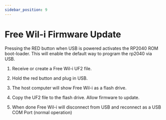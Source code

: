 ```yaml
---
sidebar_position: 9
---
```


# Free Wil-i Firmware Update

Pressing the RED button when  USB is powered activates the RP2040 ROM boot-loader.  This will enable the default way to program the rp2040 via USB.

1) Receive or create a Free Wil-i UF2 file. 

2) Hold the red button and plug in USB.

3) The host computer will show Free Wil-i as a flash drive. 

4) Copy the UF2 file to the flash drive. Allow firmware to update.

5) When done Free Wil-i will disconnect from USB and reconnect as a USB COM Port (normal operation)